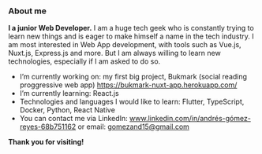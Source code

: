 ### About me


**I  a junior Web Developer.**
I am a huge tech geek who is constantly trying to learn new things and is eager to make himself a name in the tech industry. 
I am most interested in Web App development, with tools such as Vue.js, Nuxt.js, Express.js and more. But I am always willing to learn new technologies, especially if I am asked to do so.


- I’m currently working on: my first big project, Bukmark (social reading proggressive web app) https://bukmark-nuxt-app.herokuapp.com/
- I’m currently learning: React.js
- Technologies and languages I would like to learn: Flutter, TypeScript, Docker, Python, React Native
- You can contact me via LinkedIn: www.linkedin.com/in/andrés-gómez-reyes-68b751162 or email: gomezand15@gmail.com

**Thank you for visiting!**
